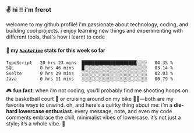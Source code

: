 ### ✌️ hi !! i'm frerot

welcome to my github profile! i'm passionate about technology, coding, and
building cool projects. i enjoy learning new things and experimenting with
different tools, that's how i learnt to code

#### 📡 my [_`hackatime`_](https://waka.hackclub.com/) stats for this week so far

<!--START_SECTION:waka-->

```txt
TypeScript   20 hrs 23 mins  █████████████████████░░░░   84.35 %
SQL          0 hrs 46 mins   █░░░░░░░░░░░░░░░░░░░░░░░░   03.14 %
Svelte       0 hrs 29 mins   ░░░░░░░░░░░░░░░░░░░░░░░░░   02.03 %
Java         0 hrs 11 mins   ░░░░░░░░░░░░░░░░░░░░░░░░░   00.79 %
```

<!--END_SECTION:waka-->

🎮 **fun fact**: when i’m not coding, you’ll probably find me shooting hoops on
the basketball court 🏀 or cruising around on my bike 🚴‍♂️—both are my favorite
ways to unwind. oh, and here’s a quirky thing about me: i’m a **die-hard
lowercase enthusiast**. every message, note, and even my code comments embrace
the chill, minimalist vibes of lowercase. it’s not just a style; it’s a whole
vibe. 🤘
